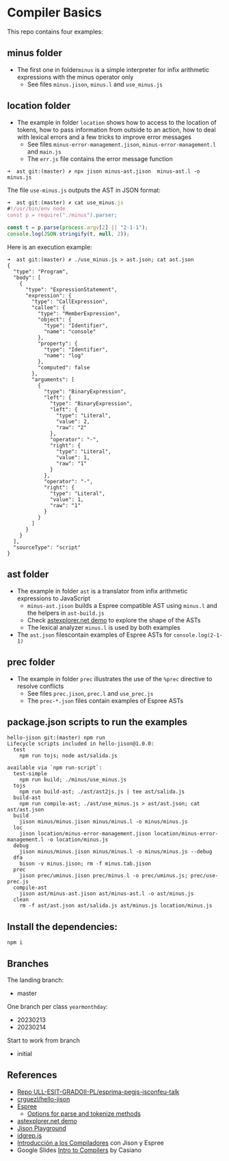 # Compiler Basics

This repo contains four examples:

## minus folder

* The first one in folder`minus` is a simple interpreter for infix arithmetic expressions with the minus operator only
  * See files `minus.jison`, `minus.l` and  `use_minus.js`

## location folder

* The example in folder `location`  shows how to access to the location of tokens, how to pass information from outside to an action, how to deal with lexical errors and a few tricks to improve error messages
  * See files `minus-error-management.jison`, `minus-error-management.l` and  `main.js`
  * The `err.js` file contains the error message function


```
➜  ast git:(master) ✗ npx jison minus-ast.jison  minus-ast.l -o minus.js
```

The file `use-minus.js` outputs the AST in JSON format:

```js
➜  ast git:(master) ✗ cat use_minus.js 
#!/usr/bin/env node
const p = require("./minus").parser;

const t = p.parse(process.argv[2] || "2-1-1");
console.log(JSON.stringify(t, null, 2));
```

Here is an execution example:

```
➜  ast git:(master) ✗ ./use_minus.js > ast.json; cat ast.json     
{
  "type": "Program",
  "body": [
    {
      "type": "ExpressionStatement",
      "expression": {
        "type": "CallExpression",
        "callee": {
          "type": "MemberExpression",
          "object": {
            "type": "Identifier",
            "name": "console"
          },
          "property": {
            "type": "Identifier",
            "name": "log"
          },
          "computed": false
        },
        "arguments": [
          {
            "type": "BinaryExpression",
            "left": {
              "type": "BinaryExpression",
              "left": {
                "type": "Literal",
                "value": 2,
                "raw": "2"
              },
              "operator": "-",
              "right": {
                "type": "Literal",
                "value": 1,
                "raw": "1"
              }
            },
            "operator": "-",
            "right": {
              "type": "Literal",
              "value": 1,
              "raw": "1"
            }
          }
        ]
      }
    }
  ],
  "sourceType": "script"
}
```

## ast folder

* The example in folder `ast` is a translator from infix arithmetic expressions to JavaScript
  * `minus-ast.jison` builds a Espree compatible AST using `minus.l` and the helpers in `ast-build.js`
  * Check <a href="https://astexplorer.net/" target="_blank">astexplorer.net demo</a> to explore the shape of the ASTs
  * The lexical analyzer `minus.l` is used by both examples
* The `ast.json` filescontain examples of Espree ASTs for `console.log(2-1-1)`

## prec folder

* The example in folder `prec` illustrates the use of the `%prec` directive to resolve conflicts
  * See files `prec.jison`, `prec.l` and  `use_prec.js`
  * The `prec-*.json` files contain examples of Espree ASTs
  
## package.json scripts to run the examples

```
hello-jison git:(master) npm run
Lifecycle scripts included in hello-jison@1.0.0:
  test
    npm run tojs; node ast/salida.js

available via `npm run-script`:
  test-simple
    npm run build; ./minus/use_minus.js
  tojs
    npm run build-ast; ./ast/ast2js.js | tee ast/salida.js
  build-ast
    npm run compile-ast; ./ast/use_minus.js > ast/ast.json; cat ast/ast.json
  build
    jison minus/minus.jison minus/minus.l -o minus/minus.js
  loc
    jison location/minus-error-management.jison location/minus-error-management.l -o location/minus.js
  debug
    jison minus/minus.jison minus/minus.l -o minus/minus.js --debug
  dfa
    bison -v minus.jison; rm -f minus.tab.jison
  prec
    jison prec/uminus.jison prec/minus.l -o prec/uminus.js; prec/use-prec.js
  compile-ast
    jison ast/minus-ast.jison ast/minus-ast.l -o ast/minus.js
  clean
    rm -f ast/ast.json ast/salida.js ast/minus.js location/minus.js
```

## Install the dependencies:

```
npm i
```

## Branches

The landing branch:

- master

One branch per class `yearmonthday`:

- 20230213
- 20230214
  
Start to work from branch 

- initial


## References

* [Repo ULL-ESIT-GRADOII-PL/esprima-pegjs-jsconfeu-talk](https://github.com/ULL-ESIT-GRADOII-PL/esprima-pegjs-jsconfeu-talk)
* [crguezl/hello-jison](https://github.com/crguezl/hello-jison)
* [Espree](https://github.com/eslint/espree)
  * [Options for parse and tokenize methods](https://github.com/eslint/espree#options)
* <a href="https://astexplorer.net/" target="_blank">astexplorer.net demo</a>
* <a href="https://nolanlawson.github.io/jison-debugger/" target="_blank">Jison Playground</a>
* [idgrep.js](https://github.com/ULL-ESIT-GRADOII-PL/esprima-pegjs-jsconfeu-talk/blob/master/idgrep.js)
* [Introducción a los Compiladores](https://ull-esit-gradoii-pl.github.io/temas/introduccion-a-pl/esprima.html) con Jison y Espree
* Google Slides [Intro to Compilers](https://docs.google.com/presentation/d/1N8h99dXzud9HzH8XY6QCZSmATCAWXtZebuqRTiy8qMU/edit?usp=sharing) by Casiano
